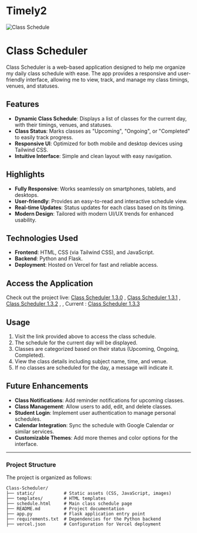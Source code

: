 # Timely2
![Class Schedule](https://github.com/user-attachments/assets/2625caf7-232a-4b50-96b4-6844acf2011d)
# Class Scheduler

Class Scheduler is a web-based application designed to help me organize my daily class schedule with ease. The app provides a responsive and user-friendly interface, allowing me to view, track, and manage my class timings, venues, and statuses.

## Features

- **Dynamic Class Schedule**: Displays a list of classes for the current day, with their timings, venues, and statuses.
- **Class Status**: Marks classes as "Upcoming", "Ongoing", or "Completed" to easily track progress.
- **Responsive UI**: Optimized for both mobile and desktop devices using Tailwind CSS.
- **Intuitive Interface**: Simple and clean layout with easy navigation.

## Highlights

- **Fully Responsive**: Works seamlessly on smartphones, tablets, and desktops.
- **User-friendly**: Provides an easy-to-read and interactive schedule view.
- **Real-time Updates**: Status updates for each class based on its timing.
- **Modern Design**: Tailored with modern UI/UX trends for enhanced usability.

## Technologies Used

- **Frontend**: HTML, CSS (via Tailwind CSS), and JavaScript.
- **Backend**: Python and Flask.
- **Deployment**: Hosted on Vercel for fast and reliable access.

## Access the Application

Check out the project live:
[Class Scheduler 1.3.0](https://timely-7ag8iv3sz-keshav-chaudharys-projects.vercel.app/) ,
[Class Scheduler 1.3.1](https://timely-gfembd85y-keshav-chaudharys-projects.vercel.app/) ,
[Class Scheduler 1.3.2](https://timely-47wlnegwx-keshav-chaudharys-projects.vercel.app/) ,
, Current : [Class Scheduler 1.3.3](https://timely-by-k-c.vercel.app/)


## Usage

1. Visit the link provided above to access the class schedule.
2. The schedule for the current day will be displayed.
3. Classes are categorized based on their status (Upcoming, Ongoing, Completed).
4. View the class details including subject name, time, and venue.
5. If no classes are scheduled for the day, a message will indicate it.

## Future Enhancements

- **Class Notifications**: Add reminder notifications for upcoming classes.
- **Class Management**: Allow users to add, edit, and delete classes.
- **Student Login**: Implement user authentication to manage personal schedules.
- **Calendar Integration**: Sync the schedule with Google Calendar or similar services.
- **Customizable Themes**: Add more themes and color options for the interface.

---

### Project Structure

The project is organized as follows:

```plaintext
Class-Scheduler/
├── static/           # Static assets (CSS, JavaScript, images)
├── templates/        # HTML templates
├── schedule.html     # Main class schedule page
├── README.md         # Project documentation
├── app.py            # Flask application entry point
├── requirements.txt  # Dependencies for the Python backend
├── vercel.json       # Configuration for Vercel deployment
```
